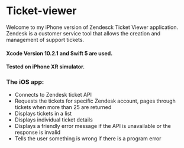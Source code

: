 # Ticket-viewer
Welcome to my iPhone version of Zendesck Ticket Viewer application.
Zendesk is a customer service tool that allows the creation and management of support tickets.

#### Xcode Version 10.2.1 and Swift 5 are used.
#### Tested on iPhone XR simulator. 

### The iOS app:
* Connects to Zendesk ticket API
* Requests the tickets for specific Zendesk account, pages through tickets when more than 25 are
returned
* Displays tickets in a list
* Displays individual ticket details
* Displays a friendly error message if the API is unavailable or the response is invalid
* Tells the user something is wrong if there is a program error
